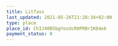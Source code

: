 ```yaml
---
title: Litfass
last_updated: 2021-05-26T21:28:34+02:00
type: place
place_id: ChIJ40B5bgYosUcR0PRBrIKD4ek
payment_status: 0
---
```

